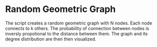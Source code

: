 # Random Geometric Graph
The script creates a random geometric graph with N nodes. Each node connects to k others. The probability of connection between nodes is inversly propotional to the distance between them. The graph and its degree distribution are then then visualized.
